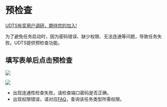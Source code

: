 

# 预检查

[UDTS有奖用户调研，期待您的加入!](https://www.ucloud.cn/site/survey/survey.html?id=63)

为了避免任务启动时，因为密码错误、缺少权限、无法连通等问题，导致任务失败。UDTS提供预检查功能。

## 填写表单后点击预检查

![](http://udts-doc.cn-bj.ufileos.com/transfer/guide/transfer_create006.png)

![](http://antman-docs.cn-bj.ufileos.com/udtscheck002.png)

- 出现连通性检查失败，请检查端口密码是否正确。
- 出现权限错误，请对应[FAQ](https://docs.ucloud.cn/udts/faq?id=%e9%97%ae%ef%bc%9amysql-%e5%85%a8%e9%87%8f%e8%bf%81%e7%a7%bb%e9%9c%80%e8%a6%81%e6%bb%a1%e8%b6%b3%e5%93%aa%e4%ba%9b%e6%9d%a1%e4%bb%b6)，查询该任务类型所需权限。
